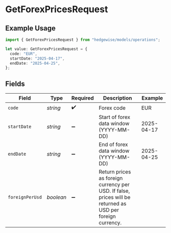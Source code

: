 # GetForexPricesRequest

## Example Usage

```typescript
import { GetForexPricesRequest } from "hedgewise/models/operations";

let value: GetForexPricesRequest = {
  code: "EUR",
  startDate: "2025-04-17",
  endDate: "2025-04-25",
};
```

## Fields

| Field                                                                                                     | Type                                                                                                      | Required                                                                                                  | Description                                                                                               | Example                                                                                                   |
| --------------------------------------------------------------------------------------------------------- | --------------------------------------------------------------------------------------------------------- | --------------------------------------------------------------------------------------------------------- | --------------------------------------------------------------------------------------------------------- | --------------------------------------------------------------------------------------------------------- |
| `code`                                                                                                    | *string*                                                                                                  | :heavy_check_mark:                                                                                        | Forex code                                                                                                | EUR                                                                                                       |
| `startDate`                                                                                               | *string*                                                                                                  | :heavy_minus_sign:                                                                                        | Start of forex data window (YYYY-MM-DD)                                                                   | 2025-04-17                                                                                                |
| `endDate`                                                                                                 | *string*                                                                                                  | :heavy_minus_sign:                                                                                        | End of forex data window (YYYY-MM-DD)                                                                     | 2025-04-25                                                                                                |
| `foreignPerUsd`                                                                                           | *boolean*                                                                                                 | :heavy_minus_sign:                                                                                        | Return prices as foreign currency per USD. If false, prices will be returned as USD per foreign currency. |                                                                                                           |
